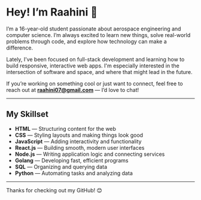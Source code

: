 # Hey! I’m Raahini 👋

I’m a 16-year-old student passionate about aerospace engineering and computer science. I’m always excited to learn new things, solve real-world problems through code, and explore how technology can make a difference.

Lately, I’ve been focused on full-stack development and learning how to build responsive, interactive web apps. I'm especially interested in the intersection of software and space, and where that might lead in the future.

If you’re working on something cool or just want to connect, feel free to reach out at **raahini07@gmail.com** — I’d love to chat!

---

## My Skillset

- **HTML** — Structuring content for the web  
- **CSS** — Styling layouts and making things look good  
- **JavaScript** — Adding interactivity and functionality  
- **React.js** — Building smooth, modern user interfaces  
- **Node.js** — Writing application logic and connecting services  
- **Golang** — Developing fast, efficient programs  
- **SQL** — Organizing and querying data  
- **Python** — Automating tasks and analyzing data

---

Thanks for checking out my GitHub! 😊
